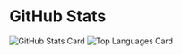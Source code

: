 # GitHub Stats

![GitHub Stats Card](https://github-readme-stats.vercel.app/api?username=s1f102102735&count_private=true&theme=github_dark_dimmed)
![Top Languages Card](https://github-readme-stats.vercel.app/api/top-langs/?username=s1f10210273&count_private=true&theme=github_dark_dimmed&langs_count=3)
